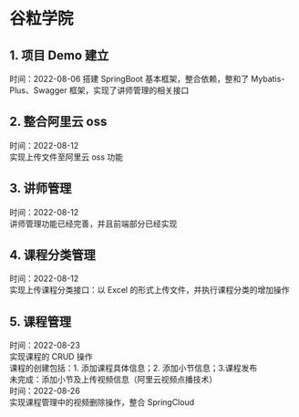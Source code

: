 # 谷粒学院
## 1. 项目 Demo 建立
时间：2022-08-06
搭建 SpringBoot 基本框架，整合依赖，整和了 Mybatis-Plus、Swagger 框架，实现了讲师管理的相关接口
## 2. 整合阿里云 oss
时间：2022-08-12</br>
实现上传文件至阿里云 oss 功能
## 3. 讲师管理
时间：2022-08-12</br>
讲师管理功能已经完善，并且前端部分已经实现
## 4. 课程分类管理
时间：2022-08-12</br>
实现上传课程分类接口：以 Excel 的形式上传文件，并执行课程分类的增加操作
## 5. 课程管理
时间：2022-08-23</br>
实现课程的 CRUD 操作</br>
课程的创建包括：1. 添加课程具体信息；2. 添加小节信息；3.课程发布</br>
未完成：添加小节及上传视频信息（阿里云视频点播技术）</br>
时间：2022-08-26</br>
实现课程管理中的视频删除操作，整合 SpringCloud